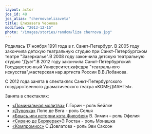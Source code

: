 ```yaml
---
layout: actor
jos_id: 48
jos_alias: "chernovaelizaveta"
title: Елизавета Чернова
modified: "2013-12-15"
photo: "/images/stories/random/liza chernova.jpg"
---
```


Родилась 17 ноября 1991 года в г. Санкт-Петербург. В 2005 году закончила детскую театральную студию при Санкт-Петербургском театре "Зазеркалье".В 2008 году закончила детскую театральную студию "Дуэт".В 2012 году закончила Санкт-Петербургский Государственный Университет,кафедра "театрального искусства",мастерская нар.артиста России В.В.Лобанова.

С 2012 года занята в спектаклях Санкт-Петербургского государственного драматического театра «КОМЕДИАНТЫ».

Занята в спектаклях:

- [«Поминальная молитва»](97-pominalnaia-molitva.html) Г.Горин - роль Бейлке
- [«Дурочка»](44-dyrochka.html) Лопе де Вега - роль Селья
- [«Брысь,или истории кота Филофея»](40-bris-ili-istoria-kota-filifeia.html) В. Зимин – роль Офелия
- [«Сирано де Бержерак»](60-sirano-de-bergerak.html)Э.Ростан - роль Монашка
- [«Компромисс»](282-kompromiss-sdovlatov.html) С.Довлатова - роль Эви Саксон